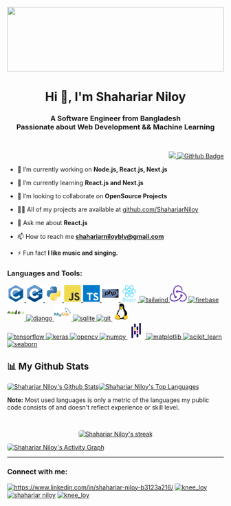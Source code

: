 <a href="#"><img width="100%" src="https://coding.blog/img/account-banner.svg" height="150px"/></a>


<h1 align="center">Hi 👋, I'm Shahariar Niloy</h1>
<h3 align="center">A Software Engineer from Bangladesh<br>Passionate about Web Development && Machine Learning </h3><br>
<p align="right">
<a href="https://github.com/Meghna-DAS/github-profile-views-counter">
    <img src="https://komarev.com/ghpvc/?username=ShahariarNiloy">
</a>
<a href="https://github.com/ShahariarNiloy?tab=followers"><img src="https://img.shields.io/github/followers/ShahariarNiloy?label=Followers&style=social" alt="GitHub Badge"></a>
</p>

- 🔭 I’m currently working on **Node.js, React.js, Next.js**

- 🌱 I’m currently learning **React.js and Next.js**

- 👯 I’m looking to collaborate on **OpenSource Projects**

- 👨‍💻 All of my projects are available at [github.com/ShahariarNiloy](github.com/ShahariarNiloy)

- 💬 Ask me about **React.js**

- 📫 How to reach me **shahariarniloyblv@gmail.com**

- ⚡ Fun fact **I like music and singing.**

<h3 align="left">Languages and Tools:</h3>
<a href="https://www.cprogramming.com/" target="_blank" rel="noreferrer"> <img src="https://raw.githubusercontent.com/devicons/devicon/master/icons/c/c-original.svg" alt="c" width="40" height="40"/> </a>
<a href="https://www.w3schools.com/cpp/" target="_blank" rel="noreferrer"> <img src="https://raw.githubusercontent.com/devicons/devicon/master/icons/cplusplus/cplusplus-original.svg" alt="cplusplus" width="40" height="40"/> </a>
<a href="https://www.python.org" target="_blank" rel="noreferrer"> <img src="https://raw.githubusercontent.com/devicons/devicon/master/icons/python/python-original.svg" alt="python" width="40" height="40"/> </a> 
<a href="https://developer.mozilla.org/en-US/docs/Web/JavaScript" target="_blank" rel="noreferrer"> <img src="https://raw.githubusercontent.com/devicons/devicon/master/icons/javascript/javascript-original.svg" alt="javascript" width="40" height="40"/> </a>
<a href="https://www.typescriptlang.org/" target="_blank" rel="noreferrer"> <img src="https://raw.githubusercontent.com/devicons/devicon/master/icons/typescript/typescript-original.svg" alt="typescript" width="40" height="40"/> </a> 
<a href="https://www.php.net" target="_blank" rel="noreferrer"> <img src="https://raw.githubusercontent.com/devicons/devicon/master/icons/php/php-original.svg" alt="php" width="40" height="40"/> </a>
<a href="https://reactjs.org/" target="_blank" rel="noreferrer"> <img src="https://raw.githubusercontent.com/devicons/devicon/master/icons/react/react-original-wordmark.svg" alt="react" width="40" height="40"/> </a> 
<a href="https://nextjs.org/" target="_blank" rel="noreferrer"> <img src="https://www.svgrepo.com/show/354113/nextjs-icon.svg" alt="tailwind" width="40" height="40"/>
<a href="https://redux.js.org" target="_blank" rel="noreferrer"> <img src="https://raw.githubusercontent.com/devicons/devicon/master/icons/redux/redux-original.svg" alt="redux" width="40" height="40"/> </a> 
<a href="https://firebase.google.com/" target="_blank" rel="noreferrer"> <img src="https://img.icons8.com/color/40/000000/firebase.png" alt="firebase" width="40" height="40"/> </a> 
<a href="https://nodejs.org" target="_blank" rel="noreferrer"> <img src="https://raw.githubusercontent.com/devicons/devicon/master/icons/nodejs/nodejs-original-wordmark.svg" alt="nodejs" width="40" height="40"/> </a> 
<a href="https://www.djangoproject.com/" target="_blank" rel="noreferrer"> <img src="https://cdnjs.cloudflare.com/ajax/libs/simple-icons/3.2.0/django.svg" alt="django" width="40" height="40"/> </a> 
<a href="https://www.mysql.com/" target="_blank" rel="noreferrer"> <img src="https://raw.githubusercontent.com/devicons/devicon/master/icons/mysql/mysql-original-wordmark.svg" alt="mysql" width="40" height="40"/> </a> 
<a href="https://www.sqlite.org/" target="_blank" rel="noreferrer"> <img src="https://www.vectorlogo.zone/logos/sqlite/sqlite-icon.svg" alt="sqlite" width="40" height="40"/> </a>
<a href="https://git-scm.com/" target="_blank" rel="noreferrer"> <img src="https://www.vectorlogo.zone/logos/git-scm/git-scm-icon.svg" alt="git" width="40" height="40"/> </a> 
<a href="https://www.linux.org/" target="_blank" rel="noreferrer"> <img src="https://raw.githubusercontent.com/devicons/devicon/master/icons/linux/linux-original.svg" alt="linux" width="40" height="40"/> </a> <br>
</a> <a href="https://www.tensorflow.org" target="_blank" rel="noreferrer"> <img src="https://www.vectorlogo.zone/logos/tensorflow/tensorflow-icon.svg" alt="tensorflow" width="40" height="40"/> </a>
</a> <a href="https://keras.io/" target="_blank" rel="noreferrer"> <img src="https://raw.githubusercontent.com/valohai/ml-logos/5127528b5baadb77a6ea4b999a47b4e86bf0f98b/keras.svg" alt="keras" width="40" height="40"/> </a>
<a href="https://opencv.org/" target="_blank" rel="noreferrer"> <img src="https://www.vectorlogo.zone/logos/opencv/opencv-icon.svg" alt="opencv" width="40" height="40"/> </a>
</a> <a href="https://numpy.org/" target="_blank" rel="noreferrer"> <img src="https://www.vectorlogo.zone/logos/numpy/numpy-icon.svg" alt="numpy" width="40" height="40"/> </a>
<a href="https://pandas.pydata.org/" target="_blank" rel="noreferrer"> <img src="https://raw.githubusercontent.com/devicons/devicon/2ae2a900d2f041da66e950e4d48052658d850630/icons/pandas/pandas-original.svg" alt="pandas" width="40" height="40"/> </a>
<a href="https://matplotlib.org/" target="_blank" rel="noreferrer"> <img src="https://upload.wikimedia.org/wikipedia/commons/thumb/0/01/Created_with_Matplotlib-logo.svg/2048px-Created_with_Matplotlib-logo.svg.png" alt="matplotlib" width="40" height="40"/> </a>
<a href="https://scikit-learn.org/" target="_blank" rel="noreferrer"> <img src="https://upload.wikimedia.org/wikipedia/commons/0/05/Scikit_learn_logo_small.svg" alt="scikit_learn" width="40" height="40"/> </a> 
<a href="https://seaborn.pydata.org/" target="_blank" rel="noreferrer"> <img src="https://seaborn.pydata.org/_images/logo-mark-lightbg.svg" alt="seaborn" width="40" height="40"/> </a>
</p>

## 📊 My Github Stats

<p align="center" style="display: flex;">
  <br/>
    <a href="https://github.com/ShahariarNiloy/github-readme-stats"><img alt="Shahariar Niloy's Github Stats" src="https://github-readme-stats.vercel.app/api?username=ShahariarNiloy&show_icons=true&count_private=true&theme=react&hide_border=true&bg_color=0D1117" style="border-radius: 5px"/></a>
  <a href="https://github.com/ShahariarNiloy/github-readme-stats"><img alt="Shahariar Niloy's Top Languages" src="https://github-readme-stats.vercel.app/api/top-langs/?username=ShahariarNiloy&langs_count=8&count_private=true&layout=compact&theme=react&hide_border=true&bg_color=0D1117" style="border-radius: 5px;" /></a>
 
</p>

<b>Note:</b> Most used languages is only a metric of the languages my public code consists of and doesn't reflect experience or skill level.

<br/>
<p align="center">
    <a href="https://github.com/ShahariarNiloy/github-readme-streak-stats">
        <img title="🔥 Get streak stats for your profile at git.io/streak-stats" alt="Shahariar Niloy's streak" src="https://github-readme-streak-stats.herokuapp.com/?user=ShahariarNiloy&theme=black-ice&hide_border=true&stroke=0000&background=060A0CD0" style="border-radius: 5px"/>
    </a>
</p>
<a href="https://github.com/ShahariarNiloy/github-readme-activity-graph"><img alt="Shahariar Niloy's Activity Graph" src="https://activity-graph.herokuapp.com/graph?username=ShahariarNiloy&bg_color=0D1117&color=5BCDEC&line=5BCDEC&point=FFFFFF&hide_border=true" style="border-radius: 5px"/></a>

<br/>
<hr>
<h3 align="left">Connect with me:</h3>
<p align="left">
  <a href="https://www.linkedin.com/in/shahariar-niloy-b3123a216/" target="blank"><img align="center" src="https://raw.githubusercontent.com/rahuldkjain/github-profile-readme-generator/master/src/images/icons/Social/linked-in-alt.svg" alt="https://www.linkedin.com/in/shahariar-niloy-b3123a216/" height="30" width="40" /></a>
<a href="https://twitter.com/knee_loy" target="blank"><img align="center" src="https://raw.githubusercontent.com/rahuldkjain/github-profile-readme-generator/master/src/images/icons/Social/twitter.svg" alt="knee_loy" height="30" width="40" /></a>
<a href="https://fb.com/shahariar niloy" target="blank"><img align="center" src="https://raw.githubusercontent.com/rahuldkjain/github-profile-readme-generator/master/src/images/icons/Social/facebook.svg" alt="shahariar niloy" height="30" width="40" /></a>
<a href="https://instagram.com/knee_loy" target="blank"><img align="center" src="https://raw.githubusercontent.com/rahuldkjain/github-profile-readme-generator/master/src/images/icons/Social/instagram.svg" alt="knee_loy" height="30" width="40" /></a>
</p>

